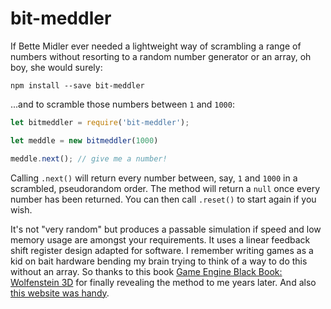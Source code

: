# bit-meddler

If Bette Midler ever needed a lightweight way of scrambling a range of numbers without resorting to a random number generator or an array, oh boy, she would surely:

```
npm install --save bit-meddler
```

...and to scramble those numbers between `1` and `1000`:

```js
let bitmeddler = require('bit-meddler');

let meddle = new bitmeddler(1000)

meddle.next(); // give me a number!
```

Calling `.next()` will return every number between, say, `1` and `1000` in a scrambled, pseudorandom order. The method will return a `null` once every number has been returned. You can then call `.reset()` to start again if you wish.

It's not "very random" but produces a passable simulation if speed and low memory usage are amongst your requirements. It uses a linear feedback shift register design adapted for software. I remember writing games as a kid on bait hardware bending my brain trying to think of a way to do this without an array. So thanks to this book [Game Engine Black Book: Wolfenstein 3D](http://fabiensanglard.net/Game_Engine_Black_Book_Release_Date/index.php) for finally revealing the method to me years later. And also [this website was handy](https://www.maximintegrated.com/en/app-notes/index.mvp/id/4400).
